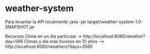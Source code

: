 # weather-system

Para levantar la API localmente:
java -jar target/weather-system-1.0-SNAPSHOT.jar

Recursos
Clima en un día particular -> http://localhost:8080/weather?day=566
Climas y día más lluvioso en 10 años --> http://localhost:8080/weathers?days=3560
